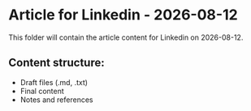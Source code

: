 # Article for Linkedin - 2026-08-12

This folder will contain the article content for Linkedin on 2026-08-12.

## Content structure:
- Draft files (.md, .txt)
- Final content
- Notes and references
